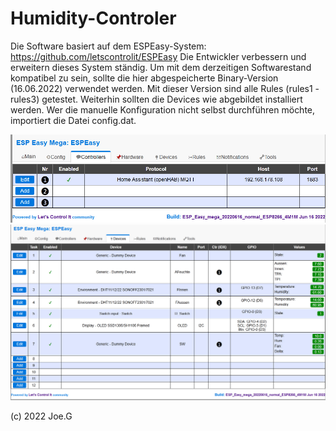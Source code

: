 # Humidity-Controler
Die Software basiert auf dem ESPEasy-System:
https://github.com/letscontrolit/ESPEasy
Die Entwickler verbessern und erweitern dieses System ständig. Um mit dem derzeitigen Softwarestand kompatibel zu sein, sollte die hier abgespeicherte Binary-Version (16.06.2022) verwendet werden. Mit dieser Version sind alle Rules (rules1 - rules3) getestet. Weiterhin sollten die Devices wie abgebildet installiert werden. Wer die manuelle Konfiguration nicht selbst durchführen möchte, importiert die Datei config.dat.    

![Controller](https://github.com/Feinmechaniker/Humidity/blob/main/06%20Website/ESPEasy_controller.jpg)
![Controller](https://github.com/Feinmechaniker/Humidity/blob/main/06%20Website/ESPEasy_devices.jpg)


(c) 2022 Joe.G
